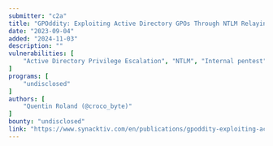 ```yaml
---
submitter: "c2a"
title: "GPOddity: Exploiting Active Directory GPOs Through NTLM Relaying, And More!"
date: "2023-09-04"
added: "2024-11-03"
description: ""
vulnerabilities: [
    "Active Directory Privilege Escalation", "NTLM", "Internal pentest"
]
programs: [
    "undisclosed"
]
authors: [
    "Quentin Roland (@croco_byte)"
]
bounty: "undisclosed"
link: "https://www.synacktiv.com/en/publications/gpoddity-exploiting-active-directory-gpos-through-ntlm-relaying-and-more.html"
---
```




